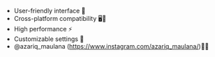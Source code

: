 - User-friendly interface 🎨
- Cross-platform compatibility 🖥️📱
- High performance ⚡
- Customizable settings 🔧
- @azariq_maulana (https://www.instagram.com/azariq_maulana/)📸✨
